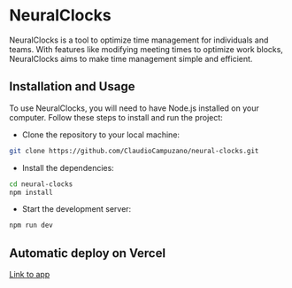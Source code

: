 # NeuralClocks
NeuralClocks is a tool to optimize time management for individuals and teams. With features like modifying meeting times to optimize work blocks, NeuralClocks aims to make time management simple and efficient.

## Installation and Usage
To use NeuralClocks, you will need to have Node.js installed on your computer. Follow these steps to install and run the project:

- Clone the repository to your local machine:
```bash
git clone https://github.com/ClaudioCampuzano/neural-clocks.git
```
- Install the dependencies:
```bash
cd neural-clocks
npm install
```
- Start the development server:
```bash
npm run dev
```
## Automatic deploy on Vercel

[Link to app](https://neural-clocks.vercel.app/)

